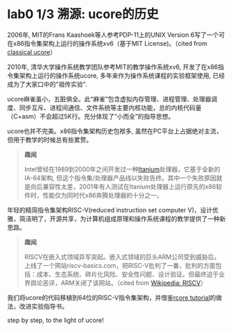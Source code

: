 # lab0  1/3 溯源: ucore的历史

2006年, MIT的Frans Kaashoek等人参考PDP-11上的UNIX Version 6写了一个可在x86指令集架构上运行的操作系统xv6（基于MIT License)。（cited from [classical ucore](https://chyyuu.gitbooks.io/ucore_os_docs/content/lab0/lab0_2_1_about_labs.html)）

2010年, 清华大学操作系统教学团队参考MIT的教学操作系统xv6, 开发了在x86指令集架构上运行的操作系统ucore, 多年来作为操作系统课程的实验框架使用, 已经成为了大家口中的"祖传实验". 

ucore麻雀虽小，五脏俱全。此“麻雀”包含虚拟内存管理、进程管理、处理器调度、同步互斥、进程间通信、文件系统等主要内核功能，总的内核代码量（C+asm）不会超过5K行。充分体现了“小而全”的指导思想。

ucore也并不完美。x86指令集架构历史包袱多, 虽然在PC平台上占据绝对主流，但用于教学的时候总有些累赘。

> **趣闻**
>
> Intel曾经在1989到2000年之间开发过一种[Itanium](https://en.wikipedia.org/wiki/Itanium)处理器，它基于全新的IA-64架构, 但这个指令集/处理器产品线以失败告终。其中一个失败原因就是向后兼容性太差，2001年有人测试在Itanium处理器上运行原先的x86软件时，性能仅为同时代x86奔腾处理器的十分之一。

年轻的精简指令集架构RISC-V(reduced instruction set computer V)，设计优雅，简洁明了，开源共享，为计算机组成原理和操作系统课程的教学提供了一种新思路。

> **趣闻**
>
> RISCV在嵌入式领域异军突起。嵌入式领域的巨头ARM公司受到威胁后，上线了一个网站riscv-basics.com，把RISC-V批判了一番，批判的方面包括：成本、生态系统、碎片化风险、安全性问题、设计验证。但最终迫于业界舆论恶评，ARM关闭了该网站。（cited from [Wikipedia: RISCV](https://zh.wikipedia.org/wiki/RISC-V#历史)）

我们将ucore的代码移植到64位的RISC-V指令集架构，并借鉴[rcore tutorial](https://rcore-os.github.io/rCore_tutorial_doc/)的做法，改进实验指导书。

step by step, to the light of ucore!